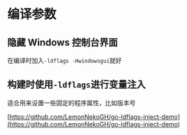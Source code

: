 # 编译参数
## 隐藏 Windows 控制台界面

在编译时加入`-ldflags -Hwindowsgui`就好

## 构建时使用`-ldflags`进行变量注入

适合用来设置一些固定的程序属性，比如版本号

[https://github.com/LemonNekoGH/go-ldflags-inject-demo](<https://github.com/LemonNekoGH/go-ldflags-inject-demo>)
